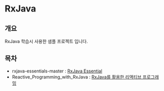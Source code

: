 # RxJava
## 개요
RxJava 학습시 사용한 샘플 프로젝트 입니다.

## 목차
* rxjava-essentials-master : [RxJava Essential](https://github.com/yenarue/myStudyRepo/tree/master/RxJava/rxjava-essentials-master)
* Reactive_Programming_with_RxJava : [RxJava를 활용한 리액티브 프로그래밍](https://github.com/yenarue/myStudyRepo/tree/master/RxJava/Reactive_Programming_with_RxJava)
